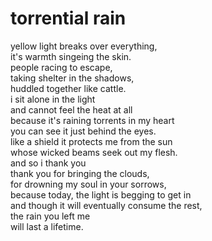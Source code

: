 # torrential rain

yellow light breaks over everything,<br/>
it's warmth singeing the skin.<br/>
people racing to escape,<br/>
taking shelter in the shadows,<br/>
huddled together like cattle.<br/>
i sit alone in the light<br/>
and cannot feel the heat at all<br/>
because it's raining torrents in my heart<br/>
you can see it just behind the eyes.<br/>
like a shield it protects me from the sun<br/>
whose wicked beams seek out my flesh.<br/>
and so i thank you<br/>
thank you for bringing the clouds,<br/>
for drowning my soul in your sorrows,<br/>
because today, the light is begging to get in<br/>
and though it will eventually consume the rest,<br/>
the rain you left me<br/>
will last a lifetime.
